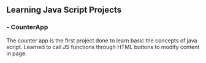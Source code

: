 ## Learning Java Script Projects

### - CounterApp
The counter app is the first project done to learn basic the concepts of java script.
Learned to call JS functions through HTML buttons to modify content in page.
